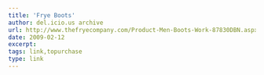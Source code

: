 ```yaml
---
title: 'Frye Boots'
author: del.icio.us archive
url: http://www.thefryecompany.com/Product-Men-Boots-Work-87830DBN.aspx
date: 2009-02-12
excerpt: 
tags: link,topurchase
type: link
---
```

